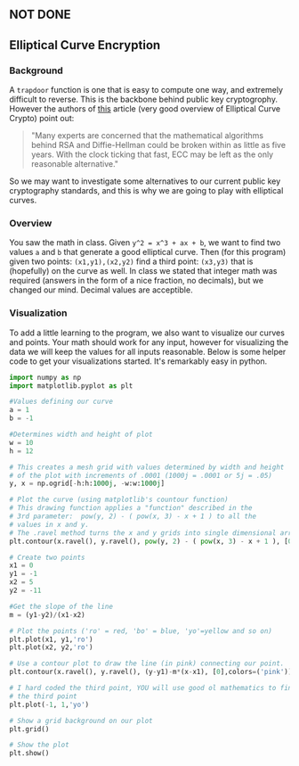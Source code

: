 ## NOT DONE

## Elliptical Curve Encryption

### Background

A `trapdoor` function is one that is easy to compute one way, and extremely difficult to reverse. This is the backbone behind public key cryptogrophy. However the authors of [this](http://arstechnica.com/security/2013/10/a-relatively-easy-to-understand-primer-on-elliptic-curve-cryptography/2/) article (very good overview of Elliptical Curve Crypto) point out: 

>"Many experts are concerned that the mathematical algorithms behind RSA and Diffie-Hellman could be broken within as little as five years. With the clock ticking that fast, ECC may be left as the only reasonable alternative." 

So we may want to investigate some alternatives to our current public key cryptography standards, and this is why we are going to play with elliptical curves. 

### Overview

You saw the math in class. Given `y^2 = x^3 + ax + b`, we want to find two values `a` and `b` that generate a good elliptical curve. Then (for this program) given two points: `(x1,y1),(x2,y2)` find a third point: `(x3,y3)` that is (hopefully) on the curve as well. In class we stated that integer math was required (answers in the form of a nice fraction, no decimals), but we changed our mind. Decimal values are acceptible.

### Visualization

To add a little learning to the program, we also want to visualize our curves and points. Your math should work for any input, however for visualizing the data we will keep the values for all inputs reasonable. Below is some helper code to get your visualizations started. It's remarkably easy in python.

```python
import numpy as np
import matplotlib.pyplot as plt

#Values defining our curve
a = 1
b = -1

#Determines width and height of plot
w = 10
h = 12

# This creates a mesh grid with values determined by width and height
# of the plot with increments of .0001 (1000j = .0001 or 5j = .05)
y, x = np.ogrid[-h:h:1000j, -w:w:1000j]

# Plot the curve (using matplotlib's countour function)
# This drawing function applies a "function" described in the
# 3rd parameter:  pow(y, 2) - ( pow(x, 3) - x + 1 ) to all the
# values in x and y.
# The .ravel method turns the x and y grids into single dimensional arrays
plt.contour(x.ravel(), y.ravel(), pow(y, 2) - ( pow(x, 3) - x + 1 ), [0])

# Create two points
x1 = 0
y1 = -1
x2 = 5
y2 = -11

#Get the slope of the line
m = (y1-y2)/(x1-x2)

# Plot the points ('ro' = red, 'bo' = blue, 'yo'=yellow and so on)
plt.plot(x1, y1,'ro')
plt.plot(x2, y2,'ro')

# Use a contour plot to draw the line (in pink) connecting our point.
plt.contour(x.ravel(), y.ravel(), (y-y1)-m*(x-x1), [0],colors=('pink'))

# I hard coded the third point, YOU will use good ol mathematics to find
# the third point
plt.plot(-1, 1,'yo')

# Show a grid background on our plot
plt.grid()

# Show the plot
plt.show()
